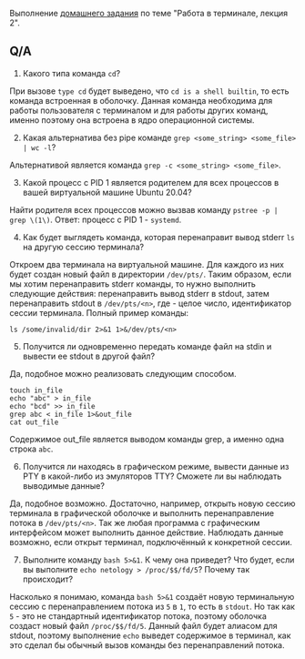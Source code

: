 Выполнение [домашнего задания](https://github.com/netology-code/sysadm-homeworks/blob/devsys10/03-sysadmin-02-terminal/README.md) по теме "Работа в терминале, лекция 2".

## Q/A

1. Какого типа команда `cd`?

При вызове `type cd` будет выведено, что `cd is a shell builtin`, то есть команда встроенная в оболочку. 
Данная команда необходима для работы пользователя с терминалом и для работы других команд, именно поэтому она встроена в ядро операционной системы.

2. Какая альтернатива без pipe команде `grep <some_string> <some_file> | wc -l`?

Альтернативой является команда `grep -c <some_string> <some_file>`.

3. Какой процесс с PID 1 является родителем для всех процессов в вашей виртуальной машине Ubuntu 20.04?

Найти родителя всех процессов можно вызвав команду `pstree -p | grep \(1\)`. 
Ответ: процесс с PID 1 - `systemd`. 

4. Как будет выглядеть команда, которая перенаправит вывод stderr `ls` на другую сессию терминала?

Откроем два терминала на виртуальной машине. Для каждого из них будет создан новый файл в директории `/dev/pts/`.
Таким образом, если мы хотим перенаправить stderr команды, то нужно выполнить следующие действия:
перенаправить вывод stderr в stdout, затем перенаправить stdout в `/dev/pts/<n>`, где <n> - целое число, идентификатор сессии терминала. 
Полный пример команды:

```shell
ls /some/invalid/dir 2>&1 1>&/dev/pts/<n>
```

5. Получится ли одновременно передать команде файл на stdin и вывести ее stdout в другой файл?

Да, подобное можно реализовать следующим способом.

```shell
touch in_file
echo "abc" > in_file
echo "bcd" >> in_file
grep abc < in_file 1>&out_file
cat out_file
```

Содержимое out_file является выводом команды grep, а именно одна строка `abc`.

6. Получится ли находясь в графическом режиме, вывести данные из PTY в какой-либо из эмуляторов TTY? Сможете ли вы наблюдать выводимые данные?

Да, подобное возможно. Достаточно, например, открыть новую сессию терминала в графической оболочке и выполнить перенаправление потока в `/dev/pts/<n>`.
Так же любая программа с графическим интерфейсом может выполнить данное действие. Наблюдать данные возможно,
если открыт терминал, подключённый к конкретной сессии.

7. Выполните команду `bash 5>&1`. К чему она приведет? Что будет, если вы выполните `echo netology > /proc/$$/fd/5`? Почему так происходит?

Насколько я понимаю, команда `bash 5>&1` создаёт новую терминальную сессию с перенаправлением потока из `5` в `1`, то есть в `stdout`.
Но так как `5` - это не стандартный идентификатор потока, поэтому оболочка создаст новый файл `/proc/$$/fd/5`.
Данный файл будет алиасом для stdout, поэтому выполнение `echo` выведет содержимое в терминал,
как это сделал бы обычный вызов команды без перенаправлений потока.